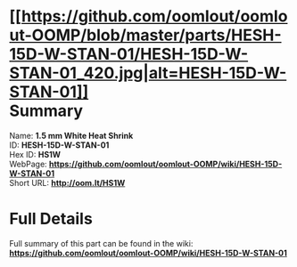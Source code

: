 
[[https://github.com/oomlout/oomlout-OOMP/blob/master/parts/HESH-15D-W-STAN-01/HESH-15D-W-STAN-01_420.jpg|alt=HESH-15D-W-STAN-01]]     
Summary
=================
  
Name: __1.5 mm White Heat Shrink__    
ID: __HESH-15D-W-STAN-01__   
Hex ID: __HS1W__   
WebPage: __https://github.com/oomlout/oomlout-OOMP/wiki/HESH-15D-W-STAN-01__   
Short URL: __http://oom.lt/HS1W__   

Full Details
==========================
Full summary of this part can be found in the wiki:   
__https://github.com/oomlout/oomlout-OOMP/wiki/HESH-15D-W-STAN-01__    

